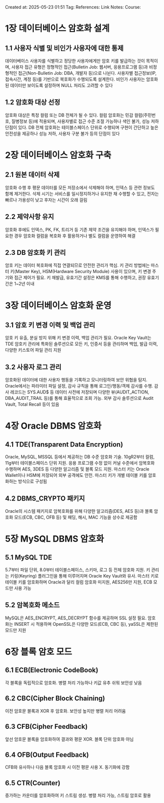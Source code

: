 Created at:  2025-05-23 01:51
Tag:
References:
Link Notes:
Course: 

# 1장 데이터베이스 암호화 설계
## 1.1 사용자 식별 및 비인가 사용자에 대한 통제
데이터베이스 사용자를 식별하고 정당한 사용자에게만 암호 키를 발급하는 것이 목적이며, 사용자 접근 유형은 정형적인 접근(Bulletin Job: 웹서버, 응용프로그램 등)과 비정형적인 접근(Non-Bulletin Job: DBA, 개발자 등)으로 나뉜다. 사용자별 접근정보(IP, 접속시간, 계정 등)를 기반으로 복호화가 수행되도록 설계한다. 비인가 사용자는 암호화된 데이터만 보이도록 설정하며 NULL 처리도 고려할 수 있다
## 1.2 암호화 대상 선정
암호화 대상은 특정 컬럼 또는 DB 전체가 될 수 있다. 컬럼 암호화는 민감 컬럼(주민번호, 질병정보 등)에 적용되며, 사용자별로 접근 수준 조절 가능하나 색인 불가, 성능 저하 단점이 있다. DB 전체 암호화는 테이블스페이스 단위로 수행되며 구현이 간단하고 높은 안전성을 제공하나 성능 저하, 사용자 구분 불가 등의 단점이 있다
# 2장 데이터베이스 암호화 구축
## 2.1 원본 데이터 삭제
암호화 수행 후 평문 데이터를 모든 저장소에서 삭제해야 하며, 인덱스 등 관련 정보도 함께 제거한다. 삭제 시기는 서비스를 일시정지하거나 유지한 채 수행할 수 있고, 전자는 빠르나 가용성이 낮고 후자는 시간이 오래 걸림
## 2.2 제약사항 유지
암호화 후에도 인덱스, PK, FK, 트리거 등 기존 제약 조건을 유지해야 하며, 인덱스가 필요한 경우 암호화 컬럼을 복호화 후 활용하거나 별도 컬럼을 운영하여 해결
## 2.3 DB 암호화 키 관리
암호 키는 데이터 복호화에 직접 연결되므로 안전한 관리가 핵심. 키 관리 방법에는 마스터 키(Master Key), HSM(Hardware Security Module) 사용이 있으며, 키 변경 주기와 접근 제어가 필요. 키 재발급, 유효기간 설정은 KMS를 통해 수행하고, 권장 유효기간은 1\~2년 이내
# 3장 데이터베이스 암호화 운영
## 3.1 암호 키 변경 이력 및 백업 관리
암호 키 유출, 분실 방지 위해 키 변경 이력, 백업 관리가 필요. Oracle Key Vault는 TDE 암호키 관리에 특화된 솔루션으로 모든 키, 인증서 등을 관리하며 백업, 발급 이력, 다양한 키스토어 파일 관리 지원
## 3.2 사용자 로그 관리
암호화된 데이터에 대한 사용자 행동을 기록하고 모니터링하여 보안 위협을 탐지. Oracle에서는 파라미터 파일 설정, 감사 규칙을 통해 로그인/행동/객체 감사를 수행. 감사 레코드는 SYS.AUD\$ 등 데이터 사전에 저장되며 다양한 뷰(AUDIT\_ACTION, DBA\_AUDIT\_TRAIL 등)를 통해 효율적으로 조회 가능. 외부 감사 솔루션으로 Audit Vault, Total Recall 등이 있음
# 4장 Oracle DBMS 암호화
## 4.1 TDE(Transparent Data Encryption)
Oracle, MySQL, MSSQL 등에서 제공하는 DB 수준 암호화 기술. 10gR2부터 컬럼, 11g부터 테이블스페이스 단위 지원. 응용 프로그램 수정 없이 커널 수준에서 암복호화 수행하며 AES, 3DES 등 다양한 알고리즘 및 블록 모드 지원. 마스터 키는 Oracle Wallet이나 HSM에 저장되어 외부 공격에도 안전. 마스터 키가 개별 테이블 키를 암호화하는 방식으로 구성됨
## 4.2 DBMS\_CRYPTO 패키지
Oracle의 시스템 패키지로 암복호화를 위해 다양한 알고리즘(DES, AES 등)과 블록 암호화 모드(ECB, CBC, OFB 등) 및 패딩, 해시, MAC 기능을 상수로 제공함
# 5장 MySQL DBMS 암호화
## 5.1 MySQL TDE
5.7부터 파일 단위, 8.0부터 테이블스페이스, 스키마, 로그 등 전체 암호화 지원. 키 관리는 키링(Keyring) 플러그인을 통해 이루어지며 Oracle Key Vault와 유사. 마스터 키로 테이블 키를 암호화하며 Oracle과 달리 컬럼 암호화 미지원, AES256만 지원, ECB 모드만 사용 가능
## 5.2 암복호화 메소드
MySQL은 AES\_ENCRYPT, AES\_DECRYPT 함수를 제공하며 SSL 설정 필요. 암호화는 INSERT 시 적용하며 OpenSSL은 다양한 모드(ECB, CBC 등), yaSSL은 제한된 모드만 지원
# 6장 블록 암호 모드
## 6.1 ECB(Electronic CodeBook)
각 블록을 독립적으로 암호화. 병렬 처리 가능하나 키값 유추 쉬워 보안성 낮음
## 6.2 CBC(Cipher Block Chaining)
이전 암호문 블록과 XOR 후 암호화. 보안성 높지만 병렬 처리 어려움
## 6.3 CFB(Cipher Feedback)
앞선 암호문 블록을 암호화하여 결과와 평문 XOR. 블록 단위 암호화 아님
## 6.4 OFB(Output Feedback)
CFB와 유사하나 다음 블록 암호화 시 이전 평문 사용 X. 동기화에 강함
## 6.5 CTR(Counter)
증가하는 카운터를 암호화하여 키 스트림 생성. 병렬 처리 가능, 스트림 암호로 활용